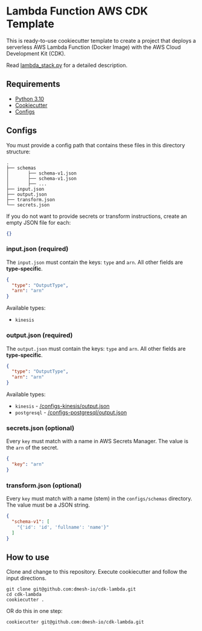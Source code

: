 # Lambda Function AWS CDK Template

This is ready-to-use cookiecutter template to create a project that deploys a serverless AWS Lambda Function (Docker
Image) with the AWS Cloud Development Kit (CDK).

Read [lambda_stack.py](%7B%7Bcookiecutter.REPO_NAME%7D%7D%2Flambda_stack.py) for a detailed description.

## Requirements

- [Python 3.10](https://www.python.org/downloads/)
- [Cookiecutter](https://github.com/cookiecutter/cookiecutter)
- [Configs](#configs)

## Configs

You must provide a config path that contains these files in this directory structure:

```text
.
├── schemas
│       ├── schema-v1.json
│       ├── schema-v1.json
│       ├── ...
├── input.json
├── output.json
├── transform.json
└── secrets.json
```

If you do not want to provide secrets or transform instructions, create an empty JSON file for each:

```json
{}
```

### input.json (required)

The `input.json` must contain the keys: `type` and `arn`.
All other fields are **type-specific**.

```json
{
  "type": "OutputType",
  "arn": "arn"
}
```

Available types:

- `kinesis`

### output.json (required)

The `output.json` must contain the keys: `type` and `arn`.
All other fields are **type-specific**.

```json
{
  "type": "OutputType",
  "arn": "arn"
}
```

Available types:

- `kinesis` - [/configs-kinesis/output.json](%7B%7Bcookiecutter.REPO_NAME%7D%7D%2Fconfigs-kinesis%2Foutput.json)
- `postgresql` - [/configs-postgresql/output.json](%7B%7Bcookiecutter.REPO_NAME%7D%7D%2Fconfigs-postgresql%2Fconfigs-kinesis%2Foutput.json)

### secrets.json (optional)

Every `key` must match with a name in AWS Secrets Manager.
The value is the `arn` of the secret.

```json
{
  "key": "arn"
}
```

### transform.json (optional)

Every `key` must match with a name (stem) in the `configs/schemas` directory.
The value must be a JSON string.

```json
{
  "schema-v1": [
    "{'id': 'id', 'fullname': 'name'}"
  ]
}
```

## How to use

Clone and change to this repository. Execute cookiecutter and follow the input directions.

```shell
git clone git@github.com:dmesh-io/cdk-lambda.git
cd cdk-lambda
cookiecutter .
```

OR do this in one step:

```shell
cookiecutter git@github.com:dmesh-io/cdk-lambda.git
```
